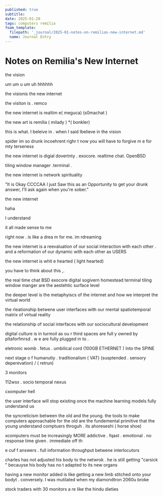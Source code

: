 ```yaml
---
published: true
subtitle:
date: 2025-01-20
tags: computers remilia
foam_template:
  filepath: '_journal/2025-01-notes-on-remilias-new-internet.md'
  name: Journal Entry
---
```


# Notes on Remilia's New Internet

the vision

um um u um  uh hhhhhh

the visionis the new internet

the visiton is . remco

the new internet is realtim e(  meguca)  (s0machat )

the new art is remilia (  milady ) *( bonkler)

this is what. I beleive in .  when I said Ibelieve in the vision

spider  im so drunk incoehrent righr t now you will have to forgive m e for mty terseness

the new internet is digial dovertnty .  exocore.  realtime chat.  OpenBSD

tiling window manager .terminal  .

the new internet is network spirituality

"It is Okay CCCCAA I just Saw this as an Opportunity to get your drunk answer, I'll ask again when you're sober."

the new internet

haha

I understand

it all made sense  to me

right now . is like a drea m for me. im rdreaming

the new internet is a reevaluation of our social interaction with each other  . and a reformation of our dynamic with each other as USERS

the new internet is whit e hearted ( light hearted)

you have to think about this ,.

the real time chat BSD exocore digital sogivern homestead terminal tiling window manger are the aestehtic surface level

the deeper level is the metaphyiscs of the internet  and how we interpret the virtual world

the rleationship betwene user interfaces with our mental  spatiotemporal matrix of    virtual reality

the relationship of social interfaces with   our sociocultural development

digital culture is in turmoil as ou r  third spaces are full y owned by pltaforfmrsd   . w e are fully plugged in to  .

eletronic womb  . fetus  . umbilical cord (100GB ETHERNET ) Into the SPINE

next stage o f humanutiy .  traditionalism (   VAT)    (susptended . sensory deperevation) /     ( retrun)

3 monitors

112wsx    . socio temporal nexus

cxomputer hell

the user interface will stop existing once  the machine learning models fully understand us

the syncreticism between the old and the young. the tools to make computers approachable for the old  are the fundemental primitive that the young understand comptuers throguh .  its ahoreseshi  ( horse shoe)

xcomputers must be  increasingly MORE addictive  . fqast . emotional .    no  response time given  .  immediate  off th

e cuf f answers  . full information throughput betwene  interlocutors

charles  has not adjusted his body  to the netwrok . he is still getting "carsick "   becauyse his body has no t adapted to its new organs

having a new monitor added is like getting a new limb stitched onto your bodyt . conversely. I was mutilated when my diamondtron 2060u broke

stock traders with 30 monitors a re  like  the hindu dieties
